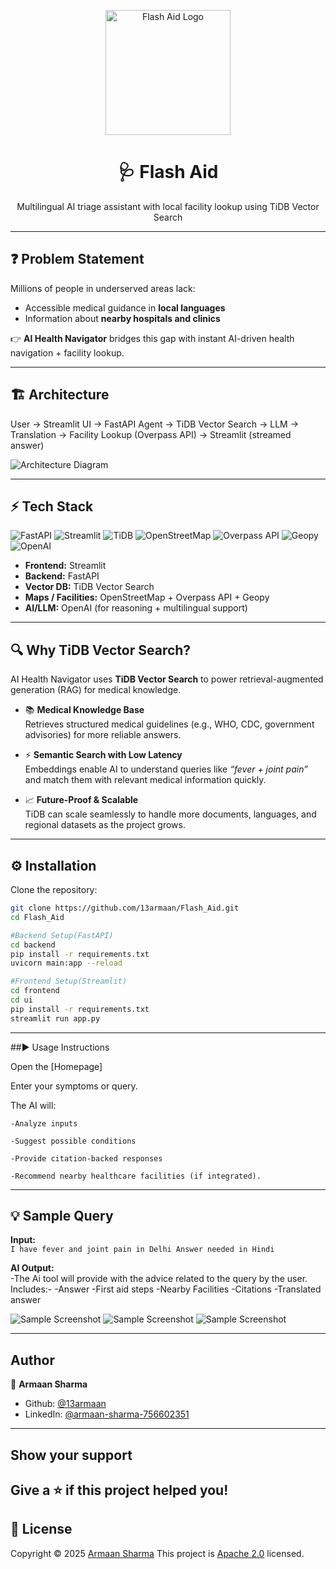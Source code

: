 <p align="center">
  <img src="./assets/logo.png" alt="Flash Aid Logo" width="200" height="200">
</p>

<h1 align="center">🩺 Flash Aid</h1>
<p align="center">
Multilingual AI triage assistant with local facility lookup using TiDB Vector Search
</p>

---

## ❓ Problem Statement
Millions of people in underserved areas lack:
- Accessible medical guidance in **local languages**  
- Information about **nearby hospitals and clinics**  

👉 **AI Health Navigator** bridges this gap with instant AI-driven health navigation + facility lookup.

---

## 🏗️ Architecture
User → Streamlit UI → FastAPI Agent → TiDB Vector Search → LLM → Translation → Facility Lookup (Overpass API) → Streamlit (streamed answer)

![Architecture Diagram](./assets/architecture.png)

---

## ⚡ Tech Stack
![FastAPI](https://img.shields.io/badge/FastAPI-005571?logo=fastapi&logoColor=white)
![Streamlit](https://img.shields.io/badge/Streamlit-FF4B4B?logo=streamlit&logoColor=white)
![TiDB](https://img.shields.io/badge/TiDB-FF0000?logo=tidb&logoColor=white)
![OpenStreetMap](https://img.shields.io/badge/OpenStreetMap-7EBC6F?logo=openstreetmap&logoColor=white)
![Overpass API](https://img.shields.io/badge/Overpass%20API-000000?logo=openstreetmap&logoColor=white)
![Geopy](https://img.shields.io/badge/Geopy-3776AB?logo=python&logoColor=white)
![OpenAI](https://img.shields.io/badge/OpenAI-412991?logo=openai&logoColor=white)

- **Frontend:** Streamlit  
- **Backend:** FastAPI  
- **Vector DB:** TiDB Vector Search  
- **Maps / Facilities:** OpenStreetMap + Overpass API + Geopy  
- **AI/LLM:** OpenAI (for reasoning + multilingual support)  
---
## 🔍 Why TiDB Vector Search?

AI Health Navigator uses **TiDB Vector Search** to power retrieval-augmented generation (RAG) for medical knowledge.  

- 📚 **Medical Knowledge Base**  
  Retrieves structured medical guidelines (e.g., WHO, CDC, government advisories) for more reliable answers.  

- ⚡ **Semantic Search with Low Latency**  
  Embeddings enable AI to understand queries like *“fever + joint pain”* and match them with relevant medical information quickly.  

- 📈 **Future-Proof & Scalable**  
  TiDB can scale seamlessly to handle more documents, languages, and regional datasets as the project grows.  
---
## ⚙️ Installation

Clone the repository:

```bash
git clone https://github.com/13armaan/Flash_Aid.git
cd Flash_Aid

#Backend Setup(FastAPI)
cd backend
pip install -r requirements.txt
uvicorn main:app --reload

#Frontend Setup(Streamlit)
cd frontend
cd ui
pip install -r requirements.txt
streamlit run app.py
```
---
##▶️ Usage Instructions

Open the [Homepage]

Enter your symptoms or query.

The AI will:

    -Analyze inputs

    -Suggest possible conditions

    -Provide citation-backed responses

    -Recommend nearby healthcare facilities (if integrated).

---
## 💡 Sample Query

**Input:**  
`I have fever and joint pain in Delhi Answer needed in Hindi`  

**AI Output:**  
-The Ai tool will provide with the advice related to the query by the user.
Includes:-
-Answer 
-First aid steps
-Nearby Facilities
-Citations
-Translated answer

![Sample Screenshot](./assets/demo/demo1.png)
![Sample Screenshot](./assets/demo/demo2.png)
![Sample Screenshot](./assets/demo/demo3.png)

---
## Author
👤 **Armaan Sharma** 
* Github: [@13armaan](https://github.com/13armaan) 
* LinkedIn: [@armaan-sharma-756602351](https://linkedin.com/in/armaan-sharma-756602351)

---
## Show your support 
Give a ⭐️ if this project helped you! 
---
## 📝 License 
Copyright © 2025 [Armaan Sharma](https://github.com/13armaan)
This project is [Apache 2.0](http://www.apache.org/licenses/LICENSE-2.0) licensed.



